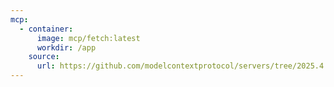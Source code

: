 ```yaml
---
mcp:
  - container:
      image: mcp/fetch:latest
      workdir: /app
    source:
      url: https://github.com/modelcontextprotocol/servers/tree/2025.4.6/src/fetch
---
```

